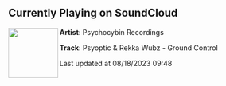 ## Currently Playing on SoundCloud

[<img align="left" width="100" src="https://i1.sndcdn.com/artworks-Z5igINhii0sM1Z3P-qzCztA-t500x500.jpg">](https://soundcloud.com/psychocybinrec/groundcontrol)

**Artist**: Psychocybin Recordings 

**Track**: Psyoptic & Rekka Wubz - Ground Control

Last updated at 08/18/2023 09:48
